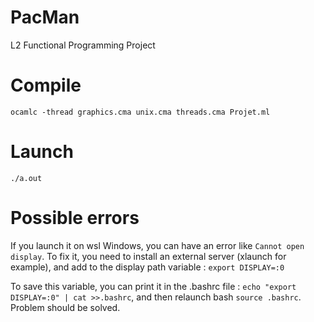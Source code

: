 # PacMan
L2 Functional Programming Project

# Compile
`ocamlc -thread graphics.cma unix.cma threads.cma Projet.ml`

# Launch
`./a.out`

# Possible errors

If you launch it on wsl Windows, you can have an error like `Cannot open display`. To fix it, you need to install an external server (xlaunch for example), and add to the display path variable : `export DISPLAY=:0`

To save this variable, you can print it in the .bashrc file : `echo "export DISPLAY=:0" | cat >>.bashrc`, and then relaunch bash `source .bashrc`. Problem should be solved.
